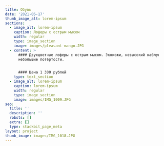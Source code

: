 ```yaml
---
title: Обувь
date: '2021-05-17'
thumb_image_alt: lorem-ipsum
sections:
  - image_alt: lorem-ipsum
    caption: Лоферы с острым мысом
    width: regular
    type: image_section
    image: images/pleasant-mango.JPG
  - content: >
      #### Двухцветные лоферы с острым мысом. Экокожи, невысокий каблук, есть
      небольшие потёртости.


      #### Цена 1 300 рублей
    type: text_section
  - image_alt: lorem-ipsum
    caption: lorem-ipsum
    width: regular
    type: image_section
    image: images/IMG_1009.JPG
seo:
  title: ''
  description: ''
  robots: []
  extra: []
  type: stackbit_page_meta
layout: project
thumb_image: images/IMG_1018.JPG
---
```

